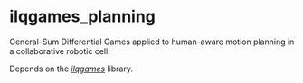 # ilqgames_planning

General-Sum Differential Games applied to human-aware motion planning in a collaborative robotic cell.

Depends on the [*ilqgames*]([https://github.com/HJReachability/ilqgames/tree/master](https://github.com/JRL-CARI-CNR-UNIBS/ilqgames.git)https://github.com/JRL-CARI-CNR-UNIBS/ilqgames.git) library.
